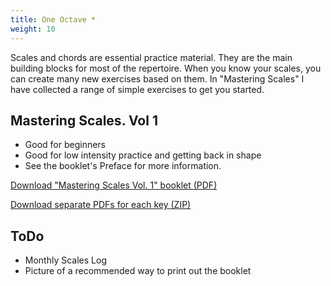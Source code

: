 ```yaml
---
title: One Octave *
weight: 10
---
```


Scales and chords are essential practice material. They are the main building blocks for most of the repertoire.
When you know your scales, you can create many new exercises based on them. In "Mastering Scales" I have collected a range of simple exercises to get you started.

## Mastering Scales. Vol 1

- Good for beginners
- Good for low intensity practice and getting back in shape
- See the booklet's Preface for more information.

[Download "Mastering Scales Vol. 1" booklet (PDF)](./mastering-scales/mastering-scales-2021-complete.pdf)

[Download separate PDFs for each key (ZIP)](./mastering-scales/mastering-scales-2021-separate-files.zip)

## ToDo

- Monthly Scales Log
- Picture of a recommended way to print out the booklet
